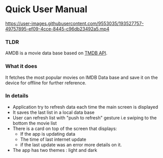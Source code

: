 # Quick User Manual

https://user-images.githubusercontent.com/9553035/193527757-49757895-ef09-4cce-8445-c96db23492a5.mp4

### TLDR
AMDB is a movie data base based on [TMDB API](https://developers.themoviedb.org/3). 

### What it does
It fetches the most popular movies on IMDB Data base and save it on the device for offline for further reference. 

### In details
* Application try to refresh data each time the main screen is displayed
* It saves the last list in a local data base 
* User can refresh list with "push to refresh" gesture i.e swiping to the bottom the movie list
* There is a card on top of the screen that displays:
  * If the app is updating data
  * The time of last internet update
  * if the last update was an error more details on it. 
* The app has two themes : light and dark

